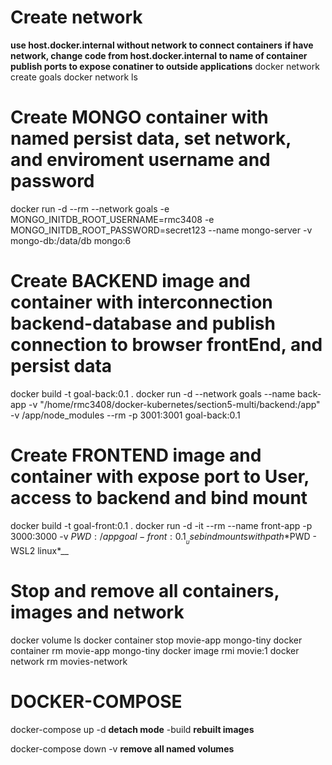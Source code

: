 # Create network 
__use host.docker.internal without network to connect containers__
__if have network, change code from host.docker.internal to name of container__
__publish ports to expose conatiner to outside applications__
docker network create goals
docker network ls


# Create MONGO container with named persist data, set network, and enviroment username and password
docker run -d --rm --network goals -e MONGO_INITDB_ROOT_USERNAME=rmc3408 -e MONGO_INITDB_ROOT_PASSWORD=secret123 --name mongo-server -v mongo-db:/data/db mongo:6


# Create BACKEND image and container with interconnection backend-database and publish connection to browser frontEnd, and persist data
docker build -t goal-back:0.1 .
docker run -d --network goals --name back-app -v "/home/rmc3408/docker-kubernetes/section5-multi/backend:/app" -v /app/node_modules --rm -p 3001:3001 goal-back:0.1


# Create FRONTEND image and container with expose port to User, access to backend and bind mount 
docker build -t goal-front:0.1 .
docker run -d -it --rm --name front-app -p 3000:3000 -v $PWD:/app goal-front:0.1
__use bind mounts with path *%cd% - window*, *$PWD - WSL2 linux*__


# Stop and remove all containers, images and network 
docker volume ls
docker container stop movie-app mongo-tiny
docker container rm movie-app mongo-tiny
docker image rmi movie:1
docker network rm movies-network

# DOCKER-COMPOSE
docker-compose up
-d __detach mode__
-build __rebuilt images__

docker-compose down
-v __remove all named volumes__